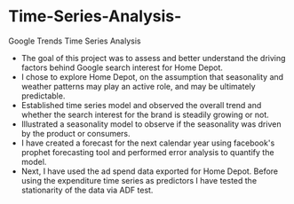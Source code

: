 # Time-Series-Analysis-
Google Trends Time Series Analysis 

- The goal of this project was to assess and better understand the driving factors behind Google search interest for Home Depot.
- I chose to explore Home Depot, on the assumption that seasonality and weather patterns may play an active role, and may be ultimately predictable.
- Established time series model and observed the overall trend and whether the search interest for the brand is steadily growing or not. 
- Illustrated a seasonality model  to observe if the seasonality was driven by the product or consumers.
- I have created a forecast for the next calendar year using facebook's prophet forecasting tool and performed error analysis to quantify the model. 
- Next, I have used the ad spend data exported for Home Depot. Before using the expenditure time series as predictors I have tested the stationarity of the data via ADF test. 
